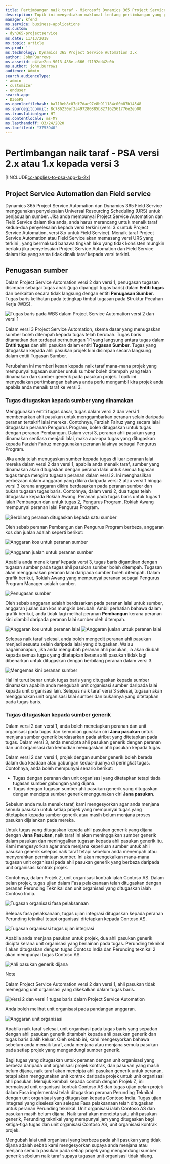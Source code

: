 ```yaml
---
title: Pertimbangan naik taraf - Microsoft Dynamics 365 Project Service Automation versi 2.x atau 1.x kepada versi 3
description: Topik ini menyediakan maklumat tentang pertimbangan yang perlu anda lakukan apabila anda menaik taraf daripada Project Service Automation versi 2.x atau 1.x kepada versi 3.
manager: kfend
ms.service: business-applications
ms.custom:
- dyn365-projectservice
ms.date: 11/13/2018
ms.topic: article
ms.prod: ''
ms.technology: Dynamics 365 Project Service Automation 3.x
author: JohnPBurrows
ms.assetid: e4fae2ea-9013-488e-a666-f7192dd42c0b
ms.author: john.burrows
audience: Admin
search.audienceType:
- admin
- customizer
- enduser
search.app:
- D365PS
ms.openlocfilehash: ba710eb8c07df7dac97e8b911184c00b87b14548
ms.sourcegitcommit: 8c786230ef2a497280885b827162561776e2eb00
ms.translationtype: HT
ms.contentlocale: ms-MY
ms.lasthandoff: 03/24/2020
ms.locfileid: "3753940"
---
```

# <a name="upgrade-considerations---psa-version-2x-or-1x-to-version-3"></a>Pertimbangan naik taraf - PSA versi 2.x atau 1.x kepada versi 3
[!INCLUDE[cc-applies-to-psa-app-1x-2x](../includes/cc-applies-to-psa-app-1x-2x.md)]

## <a name="project-service-automation-and-field-service"></a>Project Service Automation dan Field service
Dynamics 365 Project Service Automation dan Dynamics 365 Field Service menggunakan penyelesaian Universal Resourcing Scheduling (URS) untuk penjadualan sumber. Jika anda mempunyai Project Service Automation dan Field Service dalam tika anda, anda harus merancang untuk menaik taraf kedua-dua penyelesaian kepada versi terkini (versi 3.x untuk Project Service Automation, versi 8.x untuk Field Service). Menaik taraf Project Service Automation atau Field Service akan memasang versi URS yang terkini , yang bermaksud bahawa tingkah laku yang tidak konsisten mungkin berlaku jika penyelesaian Project Service Automation dan Field Service dalam tika yang sama tidak dinaik taraf kepada versi terkini.

## <a name="resource-assignments"></a>Penugasan sumber
Dalam Project Service Automation versi 2 dan versi 1, penugasan tugasan disimpan sebagai tugas anak (juga dipanggil tugas baris) dalam **Entiti tugas** dan berkaitan secara tidak langsung dengan entiti **Penugasan Sumber**. Tugas baris kelihatan pada tetingkap timbul tugasan pada Struktur Pecahan Kerja (WBS).

![Tugas baris pada WBS dalam Project Service Automation versi 2 dan versi 1](media/upgrade-line-task-01.png)

Dalam versi 3 Project Service Automation, skema dasar yang menugaskan sumber boleh ditempah kepada tugas telah berubah. Tugas baris ditamatkan dan terdapat perhubungan 1:1 yang langsung antara tugas dalam **Entiti tugas** dan ahli pasukan dalam entiti **Tugasan Sumber**. Tugas yang ditugaskan kepada ahli pasukan projek kini disimpan secara langsung dalam entiti Tugasan Sumber.  

Perubahan ini memberi kesan kepada naik taraf mana-mana projek yang mempunyai tugasan sumber untuk sumber boleh ditempah yang telah dinamakan dan sumber generik pada pasukan projek. Topik ini menyediakan pertimbangan bahawa anda perlu mengambil kira projek anda apabila anda menaik taraf ke versi 3. 

### <a name="tasks-assigned-to-named-resources"></a>Tugas ditugaskan kepada sumber yang dinamakan
Menggunakan entiti tugas dasar, tugas dalam versi 2 dan versi 1 membenarkan ahli pasukan untuk menggambarkan peranan selain daripada peranan tertakrif lalai mereka. Contohnya, Farziah Fairuz yang secara lalai ditugaskan peranan Pengurus Program, boleh ditugaskan untuk tugas dengan peranan Pembangun. Dalam versi 3, peranan ahli pasukan yang dinamakan sentiasa menjadi lalai, maka apa-apa tugas yang ditugaskan kepada Farziah Fairuz menggunakan peranan lalainya sebagai Pengurus Program.

Jika anda telah menugaskan sumber kepada tugas di luar peranan lalai mereka dalam versi 2 dan versi 1, apabila anda menaik taraf, sumber yang dinamakan akan ditugaskan dengan peranan lalai untuk semua tugasan tugas tanpa mengira tugasan peranan dalam versi 2. Ini menghasilkan perbezaan dalam anggaran yang dikira daripada versi 2 atau versi 1 hingga versi 3 kerana anggaran dikira berdasarkan pada peranan sumber dan bukan tugasan tugas baris. Contohnya, dalam versi 2, dua tugas telah ditugaskan kepada Rokiah Awang. Peranan pada tugas baris untuk tugas 1 ialah Pembangun dan untuk tugas 2, Pengurus Program. Rokiah Awang mempunyai peranan lalai Pengurus Program.

![Berbilang peranan ditugaskan kepada satu sumber](media/upgrade-multiple-roles-02.png)

Oleh sebab peranan Pembangun dan Pengurus Program berbeza, anggaran kos dan jualan adalah seperti berikut:

![Anggaran kos untuk peranan sumber](media/upggrade-cost-estimates-03.png)

![Anggaran jualan untuk peranan sumber](media/upgrade-sales-estimates-04.png)

Apabila anda menaik taraf kepada versi 3, tugas baris digantikan dengan tugasan sumber pada tugas ahli pasukan sumber boleh ditempah. Tugasan akan menggunakan peranan lalai daripada sumber boleh ditempah. Dalam grafik berikut, Rokiah Awang yang mempunyai peranan sebagai Pengurus Program Manager adalah sumber.

![Penugasan sumber](media/resource-assignment-v2-05.png)

Oleh sebab anggaran adalah berdasarkan pada peranan lalai untuk sumber, anggaran jualan dan kos mungkin berubah. Ambil perhatian bahawa dalam grafik berikut, anda tidak lagi melihat peranan **Pembangun** kerana peranan kini diambil daripada peranan lalai sumber oleh ditempah.

![Anggaran kos untuk peranan lalai](media/resource-assignment-cost-estimate-06.png)
![Anggaran jualan untuk peranan lalai](media/resource-assignment-sales-estimate-07.png)

Selepas naik taraf selesai, anda boleh mengedit peranan ahli pasukan menjadi sesuatu selain daripada lalai yang ditugaskan. Walau bagaimanapun, jika anda mengubah peranan ahli pasukan, ia akan diubah kepada semua tugas yang ditetapkan kerana ahli pasukan tidak lagi dibenarkan untuk ditugaskan dengan berbilang peranan dalam versi 3.

![Mengemas kini peranan sumber](media/resource-role-assignment-08.png)

Hal ini turut benar untuk tugas baris yang ditugaskan kepada sumber dinamakan apabila anda mengubah unit organisasi sumber daripada lalai kepada unit organisasi lain. Selepas naik taraf versi 3 selesai, tugasan akan menggunakan unit organisasi lalai sumber dan bukannya yang ditetapkan pada tugas baris.

### <a name="tasks-assigned-to-generic-resources"></a>Tugas ditugaskan kepada sumber generik
Dalam versi 2 dan versi 1, anda boleh menetapkan peranan dan unit organisasi pada tugas dan kemudian gunakan ciri **Jana pasukan** untuk menjana sumber generik berdasarkan pada atribut yang ditetapkan pada tugas. Dalam versi 3, anda mencipta ahli pasukan generik dengan peranan dan unit organisasi dan kemudian menugaskan ahli pasukan kepada tugas.

Dalam versi 2 dan versi 1, projek dengan sumber generik boleh berada dalam dua keadaan atau gabungan kedua-duanya di peringkat tugas. Contohnya, anda boleh mempunyai senario berikut:

- Tugas dengan peranan dan unit organisasi yang ditetapkan tetapi tiada tugasan sumber gabungan yang dijana.
- Tugas dengan tugasan sumber ahli pasukan generik yang ditugaskan dengan mencipta sumber generik menggunakan ciri **Jana pasukan**.

Sebelum anda mula menaik taraf, kami mengesyorkan agar anda menjana semula pasukan untuk setiap projek yang mempunyai tugas yang ditetapkan kepada sumber generik atau masih belum menjana proses pasukan dijalankan pada mereka.

Untuk tugas yang ditugaskan kepada ahli pasukan generik yang dijana dengan **Jana Pasukan**, naik taraf ini akan meninggalkan sumber generik dalam pasukan dan meninggalkan tugasan kepada ahli pasukan generik itu. Kami mengesyorkan agar anda menjana keperluan sumber untuk ahli pasukan generik selepas naik taraf tetapi sebelum anda menempah atau menyerahkan permintaan sumber. Ini akan mengekalkan mana-mana tugasan unit organisasi pada ahli pasukan generik yang berbeza daripada unit organisasi kontrak projek.

Contohnya, dalam Projek Z, unit organisasi kontrak ialah Contoso AS. Dalam pelan projek, tugas ujian dalam Fasa pelaksanaan telah ditugaskan dengan peranan Perunding Teknikal dan unit organisasi yang ditugaskan ialah Contoso India.

![Tugasan organisasi fasa pelaksanaan](media/org-unit-assignment-09.png)

Selepas fasa pelaksanaan, tugas ujian integrasi ditugaskan kepada peranan Perunding teknikal tetapi organisasi ditetapkan kepada Contoso AS.  

![Tugasan organisasi tugas ujian integrasi](media/org-unit-generate-team-10.png)

Apabila anda menjana pasukan untuk projek, dua ahli pasukan generik dicipta kerana unit organisasi yang berlainan pada tugas. Perunding teknikal 1 akan ditugaskan dengan tugas Contoso India dan Perunding teknikal 2 akan mempunyai tugas Contoso AS.  

![Ahli pasukan generik dijana](media/org-unit-assignments-multiple-resources-11.png)

> [!NOTE]
> Dalam Project Service Automation versi 2 dan versi 1, ahli pasukan tidak memegang unit organisasi yang dikekalkan dalam tugas baris.

![Versi 2 dan versi 1 tugas baris dalam Project Service Automation](media/line-tasks-12.png)

Anda boleh melihat unit organisasi pada pandangan anggaran. 

![Anggaran unit organisasi](media/org-unit-estimates-view-13.png)
 
Apabila naik taraf selesai, unit organisasi pada tugas baris yang sepadan dengan ahli pasukan generik ditambah kepada ahli pasukan generik dan tugas baris dialih keluar. Oleh sebab ini, kami mengesyorkan bahawa sebelum anda menaik taraf, anda menjana atau menjana semula pasukan pada setiap projek yang mengandungi sumber generik.

Bagi tugas yang ditugaskan untuk peranan dengan unit organisasi yang berbeza daripada unit organisasi projek kontrak, dan pasukan yang masih belum dijana, naik taraf akan mencipta ahli pasukan generik untuk peranan, tetapi akan menggunakan unit kontrak daripada projek untuk unit organisasi ahli pasukan. Merujuk kembali kepada contoh dengan Projek Z, ini bermaksud unit organisasi kontrak Contoso AS dan tugas ujian pelan projek dalam Fasa implementasi telah ditugaskan peranan Perunding Teknikal dengan unit organisasi yang ditugaskan kepada Contoso India. Tugas ujian Integrasi yang diselesaikan selepas Fasa pelaksanaan telah ditugaskan untuk peranan Perunding teknikal. Unit organisasi ialah Contoso AS dan pasukan masih belum dijana. Naik taraf akan mencipta satu ahli pasukan generik, Perunding teknikal yang mempunyai jam yang ditugaskan bagi ketiga-tiga tugas dan unit organisasi Contoso AS, unit organisasi kontrak projek.   
 
Mengubah lalai unit organisasi yang berbeza pada ahli pasukan yang tidak dijana adalah sebab kami mengesyorkan supaya anda menjana atau menjana semula pasukan pada setiap projek yang mengandungi sumber generik sebelum naik taraf supaya tugasan unit organisasi tidak hilang.

